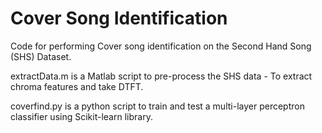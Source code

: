 # Cover Song Identification

Code for performing Cover song identification on the Second Hand Song (SHS) Dataset. 

extractData.m is a Matlab script to pre-process the SHS data - To extract chroma features and take DTFT.  

coverfind.py is a python script to train and test a multi-layer perceptron classifier using Scikit-learn library. 


